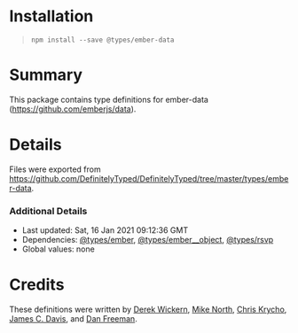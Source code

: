 # Installation
> `npm install --save @types/ember-data`

# Summary
This package contains type definitions for ember-data (https://github.com/emberjs/data).

# Details
Files were exported from https://github.com/DefinitelyTyped/DefinitelyTyped/tree/master/types/ember-data.

### Additional Details
 * Last updated: Sat, 16 Jan 2021 09:12:36 GMT
 * Dependencies: [@types/ember](https://npmjs.com/package/@types/ember), [@types/ember__object](https://npmjs.com/package/@types/ember__object), [@types/rsvp](https://npmjs.com/package/@types/rsvp)
 * Global values: none

# Credits
These definitions were written by [Derek Wickern](https://github.com/dwickern), [Mike North](https://github.com/mike-north), [Chris Krycho](https://github.com/chriskrycho), [James C. Davis](https://github.com/jamescdavis), and [Dan Freeman](https://github.com/dfreeman).
